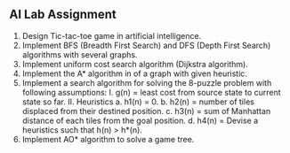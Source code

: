 ## AI Lab Assignment

1. Design Tic-tac-toe game in artificial intelligence.
2. Implement BFS (Breadth First Search) and DFS (Depth First Search) algorithms with several graphs.
3. Implement uniform cost search algorithm (Dijkstra algorithm).
4. Implement the A* algorithm in of a graph with given heuristic.
5. Implement a search algorithm for solving the 8-puzzle problem with following assumptions:
          I. g(n) = least cost from source state to current state so far.
          II. Heuristics
              a. h1(n) = 0.
              b. h2(n) = number of tiles displaced from their destined position.
              c. h3(n) = sum of Manhattan distance of each tiles from the goal position.
              d. h4(n) = Devise a heuristics such that h(n) > h*(n).
6. Implement AO* algorithm to solve a game tree.
